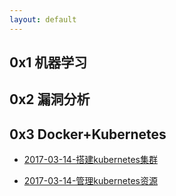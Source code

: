 ```yaml
---
layout: default
---
```


## 0x1 机器学习

## 0x2 漏洞分析

## 0x3 Docker+Kubernetes

* [2017-03-14-搭建kubernetes集群](2017-03-14-kubernets_setup)

* [2017-03-14-管理kubernetes资源](2017-03-14-managing_kubernets_resources)